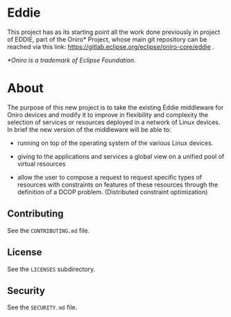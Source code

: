 # Eddie
This project has as its starting point all the work done previously in project of EDDIE, part of the Oniro* Project, whose main git repository can be reached via this link: https://gitlab.eclipse.org/eclipse/oniro-core/eddie .


*\*Oniro is a trademark of Eclipse Foundation.*

# About
The purpose of this new project is to take the existing Eddie middleware for Oniro devices and modify it to improve in flexibility and complexity the selection of services or resources deployed in a network of Linux devices.
In brief the new version of the middleware will be able to:

- running on top of the operating system of the various Linux
devices.

- giving to the applications and services a global view
on a unified pool of virtual resources

- allow the user to compose a request to request specific types of resources
  with constraints on features of these resources through the definition of a DCOP problem. (Distributed constraint optimization) 



## Contributing

See the `CONTRIBUTING.md` file.

## License

See the `LICENSES` subdirectory.

## Security

See the `SECURITY.md` file.
